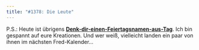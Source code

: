 ```yaml
---
title: "#1378: Die Leute"
---
```


P.S.: 
Heute ist übrigens <a href="http://www.fonflatter.de/kalender"><strong>Denk-dir-einen-Feiertagsnamen-aus-Tag</strong></a>.
Ich bin gespannt auf eure Kreationen. Und wer weiß, vielleicht landen ein paar von ihnen im nächsten Fred-Kalender...
